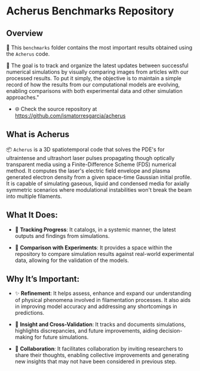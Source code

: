 # Acherus Benchmarks Repository

## Overview
📁 This `benchmarks` folder contains the most important results obtained using the `Acherus` code. 

🎯 The goal is to track and organize the latest updates between successful numerical simulations by visually comparing images from articles with our processed results. To put it simply, the objective is to maintain a simple record of how the results from our computational models are evolving, enabling comparisons with both experimental data and other simulation approaches."

- 🌐 Check the source repository at https://github.com/ismatorresgarcia/acherus

## What is Acherus
📦 `Acherus` is a 3D spatiotemporal code that solves the PDE's for ultraintense and ultrashort laser pulses propagating though optically transparent media using a Finite-Difference Scheme (FDS) numerical method. It computes the laser's electric field envelope and plasma generated electron density from a given space-time Gaussian initial profile. It is capable of simulating gaseous, liquid and condensed media for axially symmetric scenarios where modulational instabilities won't break the beam into multiple filaments.

## What It Does:
- 🌱 **Tracking Progress**: It catalogs, in a systemic manner, the latest outputs and findings from simulations.
  
- 🧪 **Comparison with Experiments**: It provides a space within the repository to compare simulation results against real-world experimental data, allowing for the validation of the models.
  
## Why It’s Important:
- ✨ **Refinement**: It helps assess, enhance and expand our understanding of physical phenomena involved in filamentation processes. It also aids in improving model accuracy and addressing any shortcomings in predictions.
  
- 🧠 **Insight and Cross-Validation**: It tracks and documents simulations, highlights discrepancies, and future improvements, aiding decision-making for future simulations.
  
- 💞️ **Collaboration**: It facilitates collaboration by inviting researchers to share their thoughts, enabling collective improvements and generating new insights that may not have been considered in previous step.
